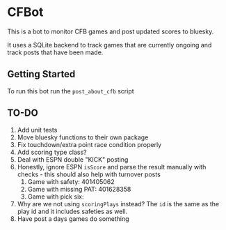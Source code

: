 # CFBot

This is a bot to monitor CFB games and post updated scores to bluesky.

It uses a SQLite backend to track games that are currently ongoing and track posts that have been made.

## Getting Started
To run this bot run the `post_about_cfb` script

## TO-DO
1. Add unit tests
2. Move bluesky functions to their own package
3.  Fix touchdown/extra point race condition properly
   1.  Add scoring type class?
   2.  Deal with ESPN double "KICK" posting
   3.  Honestly, ignore ESPN `isScore` and parse the result manually with checks - this should also help with turnover posts
       1.  Game with safety: 401405062
       2.  Game with missing PAT: 401628358
       3.  Game with pick six: 
   4.  Why are we not using `scoringPlays` instead? The `id` is the same as the play id and it includes safeties as well.
4.  Have post a days games do something